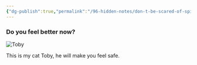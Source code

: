 ```yaml
---
{"dg-publish":true,"permalink":"/96-hidden-notes/don-t-be-scared-of-spiders-and-bats/","hide":true,"noteIcon":"","created":"2024-04-09T23:24:11.991+01:00","updated":"2024-05-05T11:08:19.275+01:00"}
---
```


### Do you feel better now?

![Toby](https://i.imgur.com/Q7DG4Cv.jpg)

This is my cat Toby, he will make you feel safe.